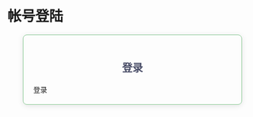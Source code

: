 <!-- @include: basic.md#statement -->

# 帐号登陆

<div class="login-container">
<el-card class="login-card">
  <h2 class="login-title">登录</h2>
  <el-form :model="loginForm" :rules="rules" ref="loginFormRef" label-width="80px">
    <el-form-item label="邮箱地址" prop="email">
      <el-input v-model="loginForm.email" placeholder="请输入邮箱地址"></el-input>
    </el-form-item>
    <el-form-item label="密码" prop="password">
      <el-input type="password" v-model="loginForm.password" placeholder="请输入密码"></el-input>
    </el-form-item>
    <el-form-item label="验证码" prop="captcha">
      <el-input v-model="loginForm.captcha" placeholder="请输入验证码"></el-input>
    </el-form-item>
    <el-form-item>
      <el-button type="primary" @click="handleLogin">登录</el-button>
    </el-form-item>
  </el-form>
</el-card>
</div>

<script setup>
import { ref } from 'vue';
import { ElMessage } from 'element-plus';

const loginForm = ref({
  email: '',
  password: '',
  captcha: ''
});

const rules = ref({
  email: [
    { required: true, message: '请输入邮箱地址', trigger: 'blur' },
    { type: 'email', message: '请输入有效的邮箱地址', trigger: ['blur', 'change'] }
  ],
  password: [
    { required: true, message: '请输入密码', trigger: 'blur' }
  ],
  captcha: [
    { required: true, message: '请输入验证码', trigger: 'blur' }
  ]
});

const loginFormRef = ref(null);

const handleLogin = () => {
  loginFormRef.value.validate((valid) => {
    if (valid) {
      // 执行登录操作
      ElMessage.success('登录成功');
    } else {
      ElMessage.error('表单验证失败');
      return false;
    }
  });
};
</script>

<style scoped>
.login-container {
  display: flex;
  justify-content: center;
  align-items: center;
}

.login-card {
  width: 400px;
  padding: 20px;
  border-radius: 8px;
  box-shadow: 0 2px 12px rgba(0, 0, 0, 0.1);
  border: 1px solid #85c790;
}

.login-title {
  text-align: center;
  color: #494d67;
  margin-bottom: 20px;
}

.el-input__inner {
  border-color: #85c790;
}

.el-button--primary {
  background-color: #85c790;
  border-color: #85c790;
}

.el-button--primary:hover {
  background-color: #6fa977;
  border-color: #6fa977;
}
</style>


<!-- @include: basic.md#comment -->

